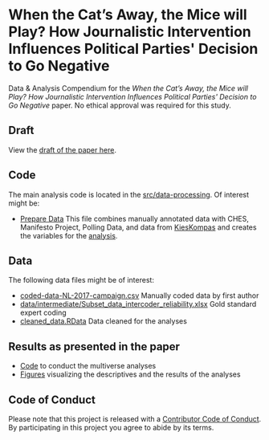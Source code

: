 # When the Cat’s Away, the Mice will Play? How Journalistic Intervention Influences Political Parties' Decision to Go Negative

Data &amp; Analysis Compendium for the _When the Cat’s Away, the Mice will Play? How Journalistic Intervention Influences Political Parties' Decision to Go Negative_ paper. 
No ethical approval was required for this study.

## Draft
View the [draft of the paper here](report/draft.pdf).

## Code
The main analysis code is located in the [src/data-processing](src/data-processing/). 
Of interest might be:

* [Prepare Data](src/data-processing/prep_data.md) This file combines manually annotated data with CHES, Manifesto Project, Polling Data, and data from [KiesKompas](https://www.kieskompas.nl/en/) and creates the variables for the [analysis](src/analysis/analysis.md).

## Data

The following data files might be of interest:

* [coded-data-NL-2017-campaign.csv](data/raw/coded-data-NL-2017-campaign.csv) Manually coded data by first author
* [data/intermediate/Subset_data_intercoder_reliability.xlsx](data/intermediate/data/intermediate/Subset_data_intercoder_reliability.xlsx) Gold standard expert coding 
* [cleaned_data.RData](data/intermediate/cleaned_data.RData) Data cleaned for the analyses


## Results as presented in the paper

* [Code](src/analysis/analysis.md) to conduct the multiverse analyses
* [Figures](report/figures) visualizing the descriptives and the results of the analyses 

## Code of Conduct

Please note that this project is released with a [Contributor Code of
Conduct](CODE_OF_CONDUCT.md). By participating in this project you agree to
abide by its terms.
